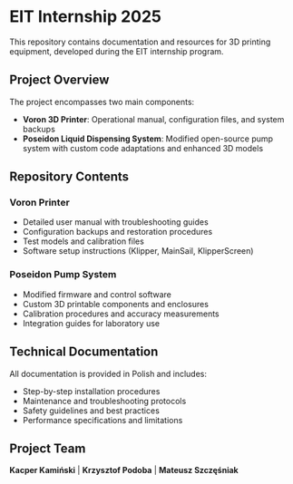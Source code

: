 # EIT Internship 2025

This repository contains documentation and resources for 3D printing equipment, developed during the EIT internship program.

## Project Overview

The project encompasses two main components:

-   **Voron 3D Printer**: Operational manual, configuration files, and system backups
-   **Poseidon Liquid Dispensing System**: Modified open-source pump system with custom code adaptations and enhanced 3D models

## Repository Contents

### Voron Printer

-   Detailed user manual with troubleshooting guides
-   Configuration backups and restoration procedures
-   Test models and calibration files
-   Software setup instructions (Klipper, MainSail, KlipperScreen)

### Poseidon Pump System

-   Modified firmware and control software
-   Custom 3D printable components and enclosures
-   Calibration procedures and accuracy measurements
-   Integration guides for laboratory use

## Technical Documentation

All documentation is provided in Polish and includes:

-   Step-by-step installation procedures
-   Maintenance and troubleshooting protocols
-   Safety guidelines and best practices
-   Performance specifications and limitations

## Project Team

**Kacper Kamiński**  |  **Krzysztof Podoba**  |  **Mateusz Szczęśniak**

